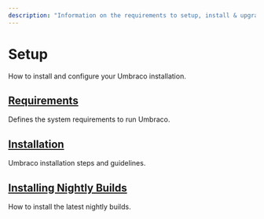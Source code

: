 ```yaml
---
description: "Information on the requirements to setup, install & upgrade Umbraco"
---
```


# Setup

How to install and configure your Umbraco installation.

## [Requirements](requirements.md)

Defines the system requirements to run Umbraco.

## [Installation](install/README.md)

Umbraco installation steps and guidelines.

## [Installing Nightly Builds](install/installing-nightly-builds.md)

How to install the latest nightly builds.
